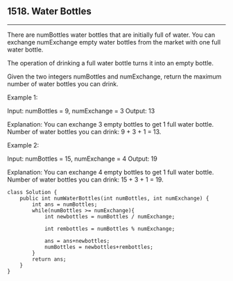 ## **1518. Water Bottles**
---

There are numBottles water bottles that are initially full of water. You can exchange numExchange empty water bottles from the market with one full water bottle.

The operation of drinking a full water bottle turns it into an empty bottle.

Given the two integers numBottles and numExchange, return the maximum number of water bottles you can drink.

 

Example 1:


Input: numBottles = 9, numExchange = 3
Output: 13

Explanation: You can exchange 3 empty bottles to get 1 full water bottle.
Number of water bottles you can drink: 9 + 3 + 1 = 13.

Example 2:

Input: numBottles = 15, numExchange = 4
Output: 19

Explanation: You can exchange 4 empty bottles to get 1 full water bottle. 
Number of water bottles you can drink: 15 + 3 + 1 = 19.
 



```
class Solution {
    public int numWaterBottles(int numBottles, int numExchange) {
        int ans = numBottles;
        while(numBottles >= numExchange){
            int newbottles = numBottles / numExchange;

            int rembottles = numBottles % numExchange;

            ans = ans+newbottles;
            numBottles = newbottles+rembottles;
        }
        return ans;
    }
}
```

